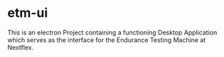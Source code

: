 # etm-ui
This is an electron Project containing a functioning Desktop Application which serves as the interface for the Endurance Testing Machine at Nextflex.
